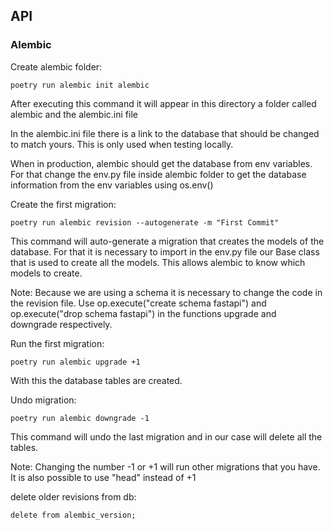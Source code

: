 ## API 


### Alembic

Create alembic folder:

```
poetry run alembic init alembic
```

After executing this command it will appear in this directory
a folder called alembic and the alembic.ini file

In the alembic.ini file there is a link to the database that should be
changed to match yours. This is only used when testing locally.

When in production, alembic should get the database from env variables.
For that change the env.py file inside alembic folder to get the database information
from the env variables using os.env()

Create the first migration:

```
poetry run alembic revision --autogenerate -m "First Commit"
```

This command will auto-generate a migration that creates the models of the database.
For that it is necessary to import in the env.py file our Base class that is used 
to create all the models. This allows alembic to know which models to create.

Note: Because we are using a schema it is necessary to change the code in the revision file.
Use op.execute("create schema fastapi") and op.execute("drop schema fastapi") in the functions
upgrade and downgrade respectively.

Run the first migration:

```
poetry run alembic upgrade +1
```

With this the database tables are created.

Undo migration:

```
poetry run alembic downgrade -1
```

This command will undo the last migration and in our case will delete all the tables.

Note: Changing the number -1 or +1 will run other migrations that you have.
It is also possible to use "head" instead of +1

delete older revisions from db:
```
delete from alembic_version;
```